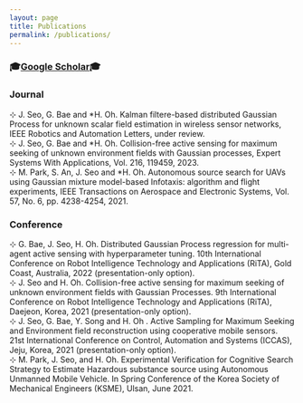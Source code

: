 ```yaml
---
layout: page
title: Publications
permalink: /publications/
---
```


### 🎓[Google Scholar](https://scholar.google.com/citations?user=1XgZM2AAAAAJ&hl=ko)🎓

### Journal
  ⊹ J. Seo, G. Bae and *H. Oh. Kalman filtere-based distributed Gaussian Process for unknown scalar field 
    estimation in wireless sensor networks, IEEE Robotics and Automation Letters, under review. <br>
  ⊹ J. Seo, G. Bae and *H. Oh. Collision-free active sensing for maximum seeking of unknown environment fields 
    with Gaussian processes, Expert Systems With Applications, Vol. 216, 119459, 2023. <br>
  ⊹ M. Park, S. An, J. Seo and *H. Oh. Autonomous source search for UAVs using Gaussian mixture model-based 
    Infotaxis: algorithm and flight experiments, IEEE Transactions on Aerospace and Electronic Systems, 
    Vol. 57, No. 6, pp. 4238-4254, 2021.
  
### Conference
  ⊹ G. Bae, J. Seo, H. Oh. Distributed Gaussian Process regression for multi-agent active sensing with 
    hyperparameter tuning. 10th International Conference on Robot Intelligence Technology and 
    Applications (RiTA), Gold Coast, Australia, 2022 (presentation-only option). <br>
  ⊹ J. Seo and H. Oh. Collision-free active sensing for maximum seeking of unknown environment fields with 
    Gaussian Processes. 9th International Conference on Robot Intelligence Technology and Applications 
    (RiTA), Daejeon, Korea, 2021 (presentation-only option). <br>
  ⊹ J. Seo, G. Bae,  Y. Song and H. Oh . Active Sampling for Maximum Seeking and Environment field 
    reconstruction using cooperative mobile sensors. 21st International Conference on Control, Automation 
    and Systems (ICCAS), Jeju, Korea, 2021 (presentation-only option). <br>
  ⊹ M. Park, J. Seo, and H. Oh. Experimental Verification for Cognitive Search Strategy to Estimate Hazardous 
    substance source using Autonomous Unmanned Mobile Vehicle. In Spring Conference of the Korea Society 
    of Mechanical Engineers (KSME), Ulsan, June 2021.

[jekyll-organization]: https://github.com/jekyll



